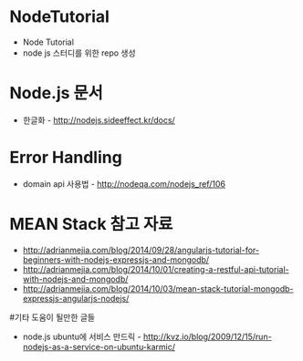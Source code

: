 # NodeTutorial
* Node Tutorial
* node js 스터디를 위한 repo 생성


# Node.js 문서 
* 한글화 - http://nodejs.sideeffect.kr/docs/ 

# Error Handling
* domain api 사용법 - http://nodeqa.com/nodejs_ref/106

# MEAN Stack 참고 자료
* http://adrianmejia.com/blog/2014/09/28/angularjs-tutorial-for-beginners-with-nodejs-expressjs-and-mongodb/
* http://adrianmejia.com/blog/2014/10/01/creating-a-restful-api-tutorial-with-nodejs-and-mongodb/ 
* http://adrianmejia.com/blog/2014/10/03/mean-stack-tutorial-mongodb-expressjs-angularjs-nodejs/

#기타 도움이 될만한 글들
* node.js ubuntu에 서비스 만드릭 - http://kvz.io/blog/2009/12/15/run-nodejs-as-a-service-on-ubuntu-karmic/
